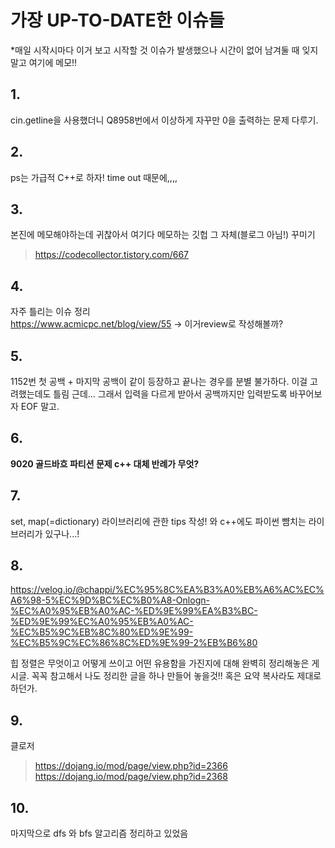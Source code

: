 # 가장 UP-TO-DATE한 이슈들
*매일 시작시마다 이거 보고 시작할 것
이슈가 발생했으나 시간이 없어 남겨둘 때 잊지말고 여기에 메모!!

## 1.
cin.getline을 사용했더니 Q8958번에서 이상하게 자꾸만 0을 출력하는 문제 다루기.

## 2.
ps는 가급적 C++로 하자! time out 때문에,,,,

## 3.
본진에 메모해야하는데 귀찮아서 여기다 메모하는 깃헙 그 자체(블로그 아님!) 꾸미기
> https://codecollector.tistory.com/667

## 4.
자주 틀리는 이슈 정리   
https://www.acmicpc.net/blog/view/55 -> 이거review로 작성해볼까?

## 5.
1152번 첫 공백 + 마지막 공백이 같이 등장하고 끝나는 경우를 분별 불가하다. 이걸 고려했는데도 틀림 근데...
그래서 입력을 다르게 받아서 공백까지만 입력받도록 바꾸어보자 EOF 말고.

## 6. 
__9020 골드바흐 파티션 문제 c++ 대체 반례가 무엇?__

## 7.
set, map(=dictionary) 라이브러리에 관한 tips 작성!
와 c++에도 파이썬 뺨치는 라이브러리가 있구나...!

## 8.
https://velog.io/@chappi/%EC%95%8C%EA%B3%A0%EB%A6%AC%EC%A6%98-5%EC%9D%BC%EC%B0%A8-Onlogn-%EC%A0%95%EB%A0%AC-%ED%9E%99%EA%B3%BC-%ED%9E%99%EC%A0%95%EB%A0%AC-%EC%B5%9C%EB%8C%80%ED%9E%99-%EC%B5%9C%EC%86%8C%ED%9E%99-2%EB%B6%80

힙 정렬은 무엇이고 어떻게 쓰이고 어떤 유용함을 가진지에 대해 완벽히 정리해놓은 게시글. 꼭꼭 참고해서 나도 정리한 글을 하나 만들어 놓을것!! 혹은 요약 복사라도 제대로 하던가.

## 9.

클로저
>https://dojang.io/mod/page/view.php?id=2366
>https://dojang.io/mod/page/view.php?id=2368

## 10.
마지막으로 dfs 와 bfs 알고리즘 정리하고 있었음